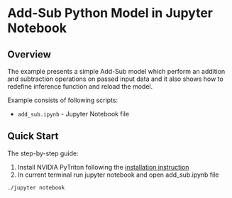 <!--
Copyright (c) 2022, NVIDIA CORPORATION. All rights reserved.

Licensed under the Apache License, Version 2.0 (the "License");
you may not use this file except in compliance with the License.
You may obtain a copy of the License at

    http://www.apache.org/licenses/LICENSE-2.0

Unless required by applicable law or agreed to in writing, software
distributed under the License is distributed on an "AS IS" BASIS,
WITHOUT WARRANTIES OR CONDITIONS OF ANY KIND, either express or implied.
See the License for the specific language governing permissions and
limitations under the License.
-->

# Add-Sub Python Model in Jupyter Notebook

## Overview

The example presents a simple Add-Sub model which perform an addition and subtraction operations
on passed input data and it also shows how to redefine inference function and reload the model.

Example consists of following scripts:

- `add_sub.ipynb` - Jupyter Notebook file

## Quick Start

The step-by-step guide:

1. Install NVIDIA PyTriton following the [installation instruction](../../README.md#installation)
2. In current terminal run jupyter notebook and open add_sub.ipynb file

```shell
./jupyter notebook
```
